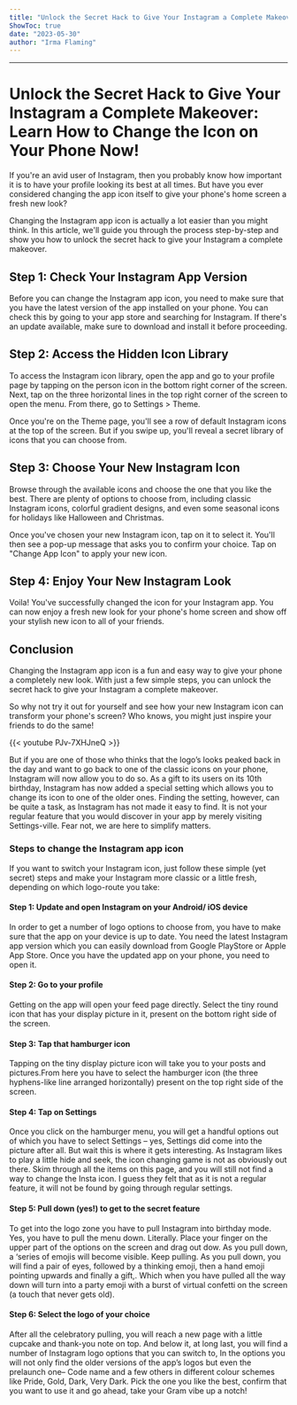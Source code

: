```yaml
---
title: "Unlock the Secret Hack to Give Your Instagram a Complete Makeover: Learn How to Change the Icon on Your Phone Now!"
ShowToc: true 
date: "2023-05-30"
author: "Irma Flaming"
---
```

*****
# Unlock the Secret Hack to Give Your Instagram a Complete Makeover: Learn How to Change the Icon on Your Phone Now!

If you're an avid user of Instagram, then you probably know how important it is to have your profile looking its best at all times. But have you ever considered changing the app icon itself to give your phone's home screen a fresh new look?

Changing the Instagram app icon is actually a lot easier than you might think. In this article, we'll guide you through the process step-by-step and show you how to unlock the secret hack to give your Instagram a complete makeover.

## Step 1: Check Your Instagram App Version

Before you can change the Instagram app icon, you need to make sure that you have the latest version of the app installed on your phone. You can check this by going to your app store and searching for Instagram. If there's an update available, make sure to download and install it before proceeding.

## Step 2: Access the Hidden Icon Library

To access the Instagram icon library, open the app and go to your profile page by tapping on the person icon in the bottom right corner of the screen. Next, tap on the three horizontal lines in the top right corner of the screen to open the menu. From there, go to Settings > Theme.

Once you're on the Theme page, you'll see a row of default Instagram icons at the top of the screen. But if you swipe up, you'll reveal a secret library of icons that you can choose from.

## Step 3: Choose Your New Instagram Icon

Browse through the available icons and choose the one that you like the best. There are plenty of options to choose from, including classic Instagram icons, colorful gradient designs, and even some seasonal icons for holidays like Halloween and Christmas.

Once you've chosen your new Instagram icon, tap on it to select it. You'll then see a pop-up message that asks you to confirm your choice. Tap on "Change App Icon" to apply your new icon.

## Step 4: Enjoy Your New Instagram Look

Voila! You've successfully changed the icon for your Instagram app. You can now enjoy a fresh new look for your phone's home screen and show off your stylish new icon to all of your friends.

## Conclusion

Changing the Instagram app icon is a fun and easy way to give your phone a completely new look. With just a few simple steps, you can unlock the secret hack to give your Instagram a complete makeover.

So why not try it out for yourself and see how your new Instagram icon can transform your phone's screen? Who knows, you might just inspire your friends to do the same!

{{< youtube PJv-7XHJneQ >}} 




But if you are one of those who thinks that the logo’s looks peaked back in the day and want to go back to one of the classic icons on your phone, Instagram will now allow you to do so. As a gift to its users on its 10th birthday, Instagram has now added a special setting which allows you to change its icon to one of the older ones. Finding the setting, however, can be quite a task, as Instagram has not made it easy to find. It is not your regular feature that you would discover in your app by merely visiting Settings-ville. Fear not, we are here to simplify matters. 

 
### Steps to change the Instagram app icon


If you want to switch your Instagram icon, just follow these simple (yet secret) steps and make your Instagram more classic or a little fresh, depending on which logo-route you take:

 
#### Step 1: Update and open Instagram on your Android/ iOS device



In order to get a number of logo options to choose from, you have to make sure that the app on your device is up to date. You need the latest Instagram app version which you can easily download from Google PlayStore or Apple App Store. Once you have the updated app on your phone, you need to open it. 

 
#### Step 2: Go to your profile


 Getting on the app will open your feed page directly. Select the tiny round icon that has your display picture in it, present on the bottom right side of the screen. 

 
#### Step 3: Tap that hamburger icon


 Tapping on the tiny display picture icon will take you to your posts and pictures.From here you have to select the hamburger icon (the three hyphens-like line arranged horizontally) present on the top right side of the screen. 

 
#### Step 4: Tap on Settings


 Once you click on the hamburger menu, you will get a handful options out of which you have to select Settings – yes, Settings did come into the picture after all. But wait this is where it gets interesting. As Instagram likes to play a little hide and seek, the icon changing game is not as obviously out there. Skim through all the items on this page, and you will still not find a way to change the Insta icon. I guess they felt that as it is not a regular feature, it will not be found by going through regular settings. 

 
#### Step 5: Pull down (yes!) to get to the secret feature


 To get into the logo zone you have to pull Instagram into birthday mode. Yes, you have to pull the menu down. Literally. Place your finger on the upper part of the options on the screen and drag out dow. As you pull down, a ‘series of emojis will become visible. Keep pulling. As you pull down, you will find a pair of eyes, followed by a thinking emoji, then a hand emoji pointing upwards and finally a gift,. Which when you have pulled all the way down will turn into a party emoji with a burst of virtual confetti on the screen (a touch that never gets old). 

 
#### Step 6: Select the logo of your choice


 After all the celebratory pulling, you will reach a new page with a little cupcake and thank-you note on top. And below it, at long last, you will find a number of Instagram logo options that you can switch to, In the options you will not only find the older versions of the app’s logos but even the prelaunch one– Code name and a few others in different colour schemes like Pride, Gold, Dark, Very Dark. 
Pick the one you like the best, confirm that you want to use it and go ahead, take your Gram vibe up a notch!




